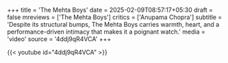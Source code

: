 +++
title = 'The Mehta Boys'
date = 2025-02-09T08:57:17+05:30
draft = false
mreviews = ['The Mehta Boys']
critics = ['Anupama Chopra']
subtitle = 'Despite its structural bumps, The Mehta Boys carries warmth, heart, and a performance-driven intimacy that makes it a poignant watch.'
media = 'video'
source = '4ddj9qR4VCA'
+++

{{< youtube id="4ddj9qR4VCA" >}}
